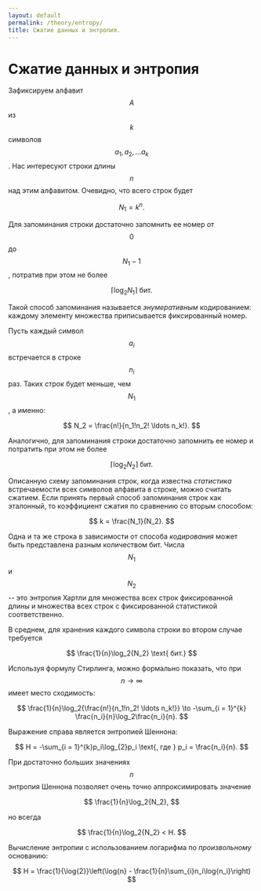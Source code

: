 ```yaml
---
layout: default
permalink: /theory/entropy/
title: Сжатие данных и энтропия.
---
```


# Сжатие данных и энтропия

Зафиксируем алфавит $$A$$ из $$k$$ символов $$a_1, a_2, \ldots a_k$$. Нас
интересуют строки длины $$n$$ над этим алфавитом. Очевидно, что всего строк
будет

$$
  N_1 = k^n.
$$

Для запоминания строки достаточно запомнить ее номер от $$0$$ до $$N_1 - 1$$,
потратив при этом не более

$$
   \left\lceil \log_2{N_1} \right\rceil \text{ бит.}
$$

Такой способ запоминания называется *энумеративным* кодированием: каждому
элементу множества приписывается фиксированный номер.

Пусть каждый символ $$a_i$$ встречается в строке $$n_i$$ раз. Таких строк будет
меньше, чем $$N_1$$, а именно:

$$
  N_2 = \frac{n!}{n_1!n_2! \ldots n_k!}.
$$

Аналогично, для запоминания строки достаточно запомнить ее номер и потратить при
этом не более

$$
  \left\lceil\log_2{N_2}\right\rceil \text{ бит.}
$$

Описанную схему запоминания строк, когда известна *статистика* встречаемости
всех символов алфавита в строке, можно считать сжатием. Если принять первый
способ запоминания строк как эталонный, то коэффициент сжатия по сравнению
со вторым способом:

$$
k = \frac{N_1}{N_2}.
$$

Одна и та же строка в зависимости от способа *кодирования* может быть
представлена разным количеством бит. Числа $$N_1$$ и $$N_2$$ -- это энтропия
Хартли для множества всех строк фиксированной длины и множества всех строк с
фиксированной статистикой соответственно.

В среднем, для хранения каждого символа строки во втором случае требуется

$$
\frac{1}{n}\log_2{N_2} \text{ бит.}
$$

Используя формулу Стирлинга, можно формально показать, что при $$n \to \infty$$
имеет место сходимость:

$$
\frac{1}{n}\log_2{\frac{n!}{n_1!n_2! \ldots n_k!}} \to -\sum_{i = 1}^{k} \frac{n_i}{n}\log_2\frac{n_i}{n}.
$$

Выражение справа является энтропией Шеннона:

$$
H = -\sum_{i = 1}^{k}p_i\log_{2}p_i \text{, где } p_i = \frac{n_i}{n}.
$$

При достаточно больших значениях $$n$$ энтропия Шеннона позволяет очень точно
аппроксимировать значение

$$
\frac{1}{n}\log_2{N_2},
$$

но всегда

$$
\frac{1}{n}\log_2{N_2} < H.
$$

Вычисление энтропии с использованием логарифма по *произвольному* основанию:

$$
H = \frac{1}{\log{2}}\left(\log{n} - \frac{1}{n}\sum_{i}n_i\log{n_i}\right)
$$
